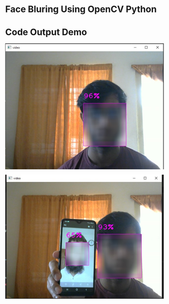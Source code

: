 # Face Bluring Using OpenCV Python
 
# Code Output Demo

![image](https://github.com/alaminbhuyan/Face-Bluring-Using-OpenCV-Python/blob/main/Image/Screenshot_1.jpg)

![image](https://github.com/alaminbhuyan/Face-Bluring-Using-OpenCV-Python/blob/main/Image/Screenshot_2.jpg)
